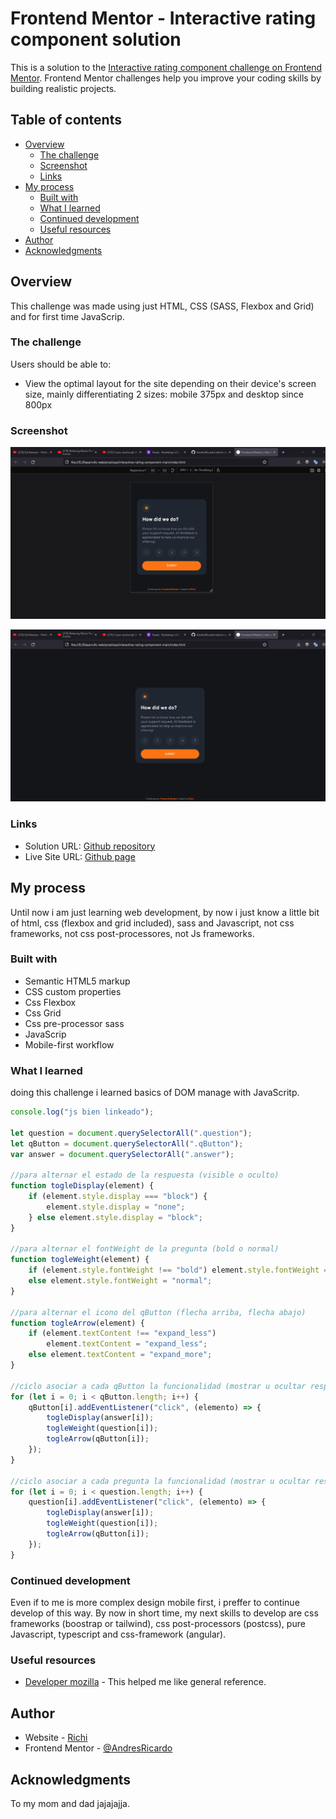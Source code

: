 # Frontend Mentor - Interactive rating component solution

This is a solution to the [Interactive rating component challenge on Frontend Mentor](https://www.frontendmentor.io/challenges/interactive-rating-component-koxpeBUmI). Frontend Mentor challenges help you improve your coding skills by building realistic projects.

## Table of contents

-   [Overview](#overview)
    -   [The challenge](#the-challenge)
    -   [Screenshot](#screenshot)
    -   [Links](#links)
-   [My process](#my-process)
    -   [Built with](#built-with)
    -   [What I learned](#what-i-learned)
    -   [Continued development](#continued-development)
    -   [Useful resources](#useful-resources)
-   [Author](#author)
-   [Acknowledgments](#acknowledgments)

## Overview

This challenge was made using just HTML, CSS (SASS, Flexbox and Grid) and for first time JavaScrip.

### The challenge

Users should be able to:

-   View the optimal layout for the site depending on their device's screen size, mainly differentiating 2 sizes: mobile 375px and desktop since 800px

### Screenshot

![Mobile version screenshot](./screenshots/mobile-screenshot.png)

![Destop version screenshot](./screenshots/desktop-screenshot.png)

### Links

-   Solution URL: [Github repository](https://github.com/AndresRicardo/faq-accordion-card-main)
-   Live Site URL: [Github page](https://andresricardo.github.io/faq-accordion-card-main/)

## My process

Until now i am just learning web development, by now i just know a little bit of html, css (flexbox and grid included), sass and Javascript, not css frameworks, not css post-processores, not Js frameworks.

### Built with

-   Semantic HTML5 markup
-   CSS custom properties
-   Css Flexbox
-   Css Grid
-   Css pre-processor sass
-   JavaScrip
-   Mobile-first workflow

### What I learned

doing this challenge i learned basics of DOM manage with JavaScritp.

```javascript
console.log("js bien linkeado");

let question = document.querySelectorAll(".question");
let qButton = document.querySelectorAll(".qButton");
var answer = document.querySelectorAll(".answer");

//para alternar el estado de la respuesta (visible o oculto)
function togleDisplay(element) {
    if (element.style.display === "block") {
        element.style.display = "none";
    } else element.style.display = "block";
}

//para alternar el fontWeight de la pregunta (bold o normal)
function togleWeight(element) {
    if (element.style.fontWeight !== "bold") element.style.fontWeight = "bold";
    else element.style.fontWeight = "normal";
}

//para alternar el icono del qButton (flecha arriba, flecha abajo)
function togleArrow(element) {
    if (element.textContent !== "expand_less")
        element.textContent = "expand_less";
    else element.textContent = "expand_more";
}

//ciclo asociar a cada qButton la funcionalidad (mostrar u ocultar respuesta) cuando se le detecte un click
for (let i = 0; i < qButton.length; i++) {
    qButton[i].addEventListener("click", (elemento) => {
        togleDisplay(answer[i]);
        togleWeight(question[i]);
        togleArrow(qButton[i]);
    });
}

//ciclo asociar a cada pregunta la funcionalidad (mostrar u ocultar respuesta) cuando se le detecte un click
for (let i = 0; i < question.length; i++) {
    question[i].addEventListener("click", (elemento) => {
        togleDisplay(answer[i]);
        togleWeight(question[i]);
        togleArrow(qButton[i]);
    });
}
```

### Continued development

Even if to me is more complex design mobile first, i preffer to continue develop of this way.
By now in short time, my next skills to develop are css frameworks (boostrap or tailwind), css post-processors (postcss), pure Javascript, typescript and css-framework (angular).

### Useful resources

-   [Developer mozilla](https://developer.mozilla.org/es/docs/Web/CSS/) - This helped me like general reference.

## Author

-   Website - [Richi](https://github.com/AndresRicardo)
-   Frontend Mentor - [@AndresRicardo](https://www.frontendmentor.io/profile/AndresRicardo)

## Acknowledgments

To my mom and dad jajajajja.

